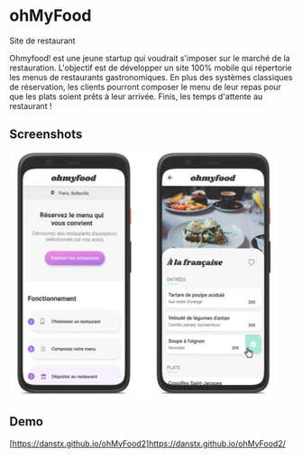  # ohMyFood 

 Site de restaurant

 Ohmyfood! est une jeune startup qui voudrait s'imposer sur le marché de la restauration. L'objectif est de développer un site 100% mobile qui répertorie les menus de restaurants gastronomiques. En plus des systèmes classiques de réservation, les clients pourront composer le menu de leur repas pour que les plats soient prêts à leur arrivée. Finis, les temps d'attente au restaurant !




## Screenshots
 ![App Screenshot ](./Docs/ohMyFood.png/)
 

## Demo
[https://danstx.github.io/ohMyFood2]https://danstx.github.io/ohMyFood2/
